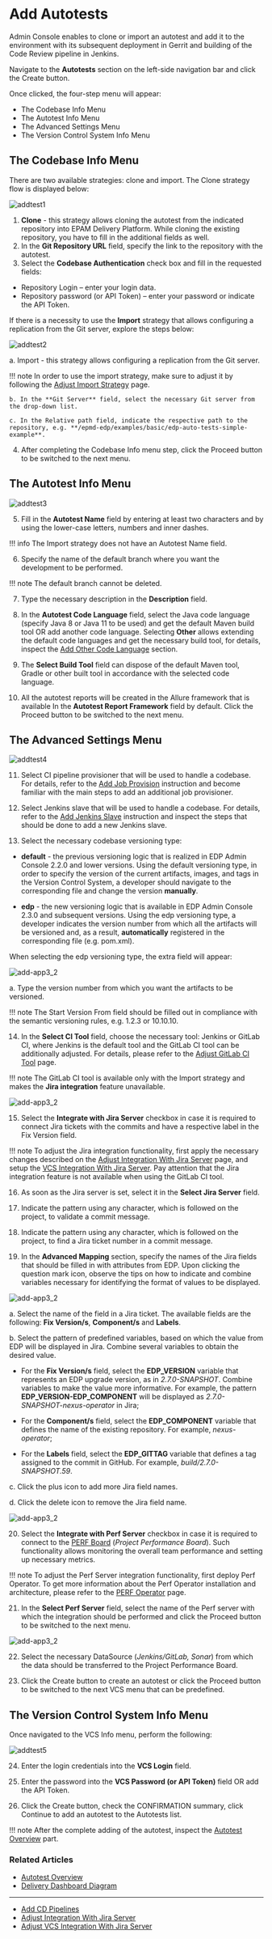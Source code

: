 # Add Autotests

Admin Console enables to clone or import an autotest and add it to the environment with its subsequent deployment in Gerrit and building of the Code Review pipeline in Jenkins.

Navigate to the **Autotests** section on the left-side navigation bar and click the Create button.

Once clicked, the four-step menu will appear:

* The Codebase Info Menu
* The Autotest Info Menu
* The Advanced Settings Menu
* The Version Control System Info Menu

## The Codebase Info Menu

There are two available strategies: clone and import. The Clone strategy flow is displayed below:

![addtest1](../assets/user-guide/addtest1.png "addtest1")

1. **Clone** - this strategy allows cloning the autotest from the indicated repository into EPAM Delivery Platform. While cloning the existing repository, you have to fill in the additional fields as well.
2. In the **Git Repository URL** field, specify the link to the repository with the autotest.
3. Select the **Codebase Authentication** check box and fill in the requested fields:

  * Repository Login – enter your login data.
  * Repository password (or API Token) – enter your password or indicate the API Token.

  If there is a necessity to use the **Import** strategy that allows configuring a replication from the Git server, explore the steps below:

  ![addtest2](../assets/user-guide/addtest2.png "addtest2")

  a. Import - this strategy allows configuring a replication from the Git server.

  !!! note
        In order to use the import strategy, make sure to adjust it by following the [Adjust Import Strategy](../operator-guide/import-strategy.md) page.

    b. In the **Git Server** field, select the necessary Git server from the drop-down list.

    c. In the Relative path field, indicate the respective path to the repository, e.g. **/epmd-edp/examples/basic/edp-auto-tests-simple-example**.

4. After completing the Codebase Info menu step, click the Proceed button to be switched to the next menu.

## The Autotest Info Menu

![addtest3](../assets/user-guide/addtest3.png "addtest3")

5. Fill in the **Autotest Name** field by entering at least two characters and by using the lower-case letters, numbers and inner dashes.

  !!! info
      The Import strategy does not have an Autotest Name field.

6. Specify the name of the default branch where you want the development to be performed.

  !!! note
      The default branch cannot be deleted.

7. Type the necessary description in the **Description** field.

8. In the **Autotest Code Language** field, select the Java code language (specify Java 8 or Java 11 to be used) and get the default Maven build tool OR add another code language. Selecting **Other** allows extending the default code languages and get the necessary build tool, for details, inspect the [Add Other Code Language](add_other_code_language.md) section.

9. The **Select Build Tool** field can dispose of the default Maven tool, Gradle or other built tool in accordance with the selected code language.

10. All the autotest reports will be created in the Allure framework that is available In the **Autotest Report Framework** field by default. Click the Proceed button to be switched to the next menu.

## The Advanced Settings Menu

![addtest4](../assets/user-guide/add_test_250.png "addtest4")

11. Select CI pipeline provisioner that will be used to handle a codebase. For details, refer to the [Add Job Provision](https://github.com/epam/edp-jenkins-operator/blob/master/documentation/add-job-provision.md#add-job-provision) instruction and become familiar with the main steps to add an additional job provisioner.

12. Select Jenkins slave that will be used to handle a codebase. For details, refer to the [Add Jenkins Slave](https://github.com/epam/edp-jenkins-operator/blob/master/documentation/add-jenkins-slave.md#add-jenkins-slave) instruction and inspect the steps that should be done to add a new Jenkins slave.

13. Select the necessary codebase versioning type:

  * **default** - the previous versioning logic that is realized in EDP Admin Console 2.2.0 and lower versions. Using the default versioning type, in order to specify the version of the current artifacts, images, and tags in the Version Control System, a developer should navigate to the corresponding file and change the version **manually**.

  * **edp** - the new versioning logic that is available in EDP Admin Console 2.3.0 and subsequent versions. Using the edp versioning type, a developer indicates the version number from which all the artifacts will be versioned and, as a result, **automatically** registered in the corresponding file (e.g. pom.xml).

  When selecting the edp versioning type, the extra field will appear:

  ![add-app3_2](../assets/user-guide/addapp3_2.png "add-app3_2")

  a. Type the version number from which you want the artifacts to be versioned.

  !!! note
      The Start Version From field should be filled out in compliance with the semantic versioning rules, e.g. 1.2.3 or 10.10.10.

14. In the **Select CI Tool** field, choose the necessary tool: Jenkins or GitLab CI, where Jenkins is the default tool and
    the GitLab CI tool can be additionally adjusted. For details, please refer to the [Adjust GitLab CI Tool](../operator-guide/gitlabci-integration.md) page.

  !!! note
      The GitLab CI tool is available only with the Import strategy and makes the **Jira integration** feature unavailable.

  ![add-app3_2](../assets/user-guide/add_test3_ji2.png "add-app3_2")

15. Select the **Integrate with Jira Server** checkbox in case it is required to connect Jira tickets with the commits and have a respective label in the Fix Version field.

  !!! note
      To adjust the Jira integration functionality, first apply the necessary changes described on the [Adjust Integration With Jira Server](../operator-guide/jira-integration.md) page, and setup the [VCS Integration With Jira Server](../operator-guide/jira-gerrit-integration.md). Pay attention that the Jira integration feature is not available when using the GitLab CI tool.

16. As soon as the Jira server is set, select it in the **Select Jira Server** field.

17. Indicate the pattern using any character, which is followed on the project, to validate a commit message.

18. Indicate the pattern using any character, which is followed on the project, to find a Jira ticket number in a commit message.

19. In the **Advanced Mapping** section, specify the names of the Jira fields that should be filled in with attributes from EDP. Upon clicking the question mark icon, observe the tips on how to indicate and combine variables necessary for identifying the format of values to be displayed.

  ![add-app3_2](../assets/user-guide/adv_map_variables.png "add-app3_2")

  a. Select the name of the field in a Jira ticket. The available fields are the following: **Fix Version/s**, **Component/s** and **Labels**.

  b. Select the pattern of predefined variables, based on which the value from EDP will be displayed in Jira. Combine several variables to obtain the desired value.

  * For the **Fix Version/s** field, select the **EDP_VERSION** variable that represents an EDP upgrade version, as in _2.7.0-SNAPSHOT_. Combine variables to make the value more informative. For example, the pattern **EDP_VERSION-EDP_COMPONENT** will be displayed as _2.7.0-SNAPSHOT-nexus-operator_ in Jira;

  * For the **Component/s** field, select the **EDP_COMPONENT** variable that defines the name of the existing repository. For example, _nexus-operator_;

  * For the **Labels** field, select the **EDP_GITTAG** variable that defines a tag assigned to the commit in GitHub. For example, _build/2.7.0-SNAPSHOT.59_.

  c. Click the plus icon to add more Jira field names.

  d. Click the delete icon to remove the Jira field name.

  ![add-app3_2](../assets/user-guide/addtest_integrate_perf.png "add-app3_2")

20. Select the **Integrate with Perf Server** checkbox in case it is required to connect to the [PERF Board](https://kb.epam.com/display/EPMDMO/Project+Performance+Board) (_Project Performance Board_).
    Such functionality allows monitoring the overall team performance and setting up necessary metrics.

  !!! note
      To adjust the Perf Server integration functionality, first deploy Perf Operator. To get more information about the Perf Operator installation and architecture, please refer to the [PERF Operator](https://github.com/epam/edp-perf-operator#perf-operator) page.

21. In the **Select Perf Server** field, select the name of the Perf server with which the integration should be performed and click the Proceed button to be switched to the next menu.

  ![add-app3_2](../assets/user-guide/addtest_perf_integr_menu.png "add-app3_2")

22. Select the necessary DataSource (_Jenkins/GitLab, Sonar_) from which the data should be transferred to the Project Performance Board.

23. Click the Create button to create an autotest or click the Proceed button to be switched to the next VCS menu that can be predefined.

## The Version Control System Info Menu

Once navigated to the VCS Info menu, perform the following:

![addtest5](../assets/user-guide/addtest5.png "addtest5")

24. Enter the login credentials into the **VCS Login** field.

25. Enter the password into the **VCS Password (or API Token)** field OR add the API Token.

26. Click the Create button, check the CONFIRMATION summary, click Continue to add an autotest to the Autotests list.

!!! note
    After the complete adding of the autotest, inspect the [Autotest Overview](autotest.md) part.

### Related Articles

* [Autotest Overview](autotest.md)
* [Delivery Dashboard Diagram](d-d-diagram.md)

---

* [Add CD Pipelines](add-cd-pipeline.md)
* [Adjust Integration With Jira Server](../operator-guide/jira-integration.md)
* [Adjust VCS Integration With Jira Server](../operator-guide/jira-gerrit-integration.md)

